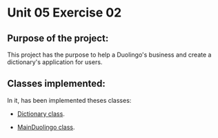 # Unit 05 Exercise 02

## Purpose of the project:

This project has the purpose to help a Duolingo's business and create a dictionary's application for users.

## Classes implemented:

In it, has been implemented theses classes:

- [Dictionary class](./docs/DICTIONARY.md).

- [MainDuolingo class](./docs/MAINDUOLINGO.md).
